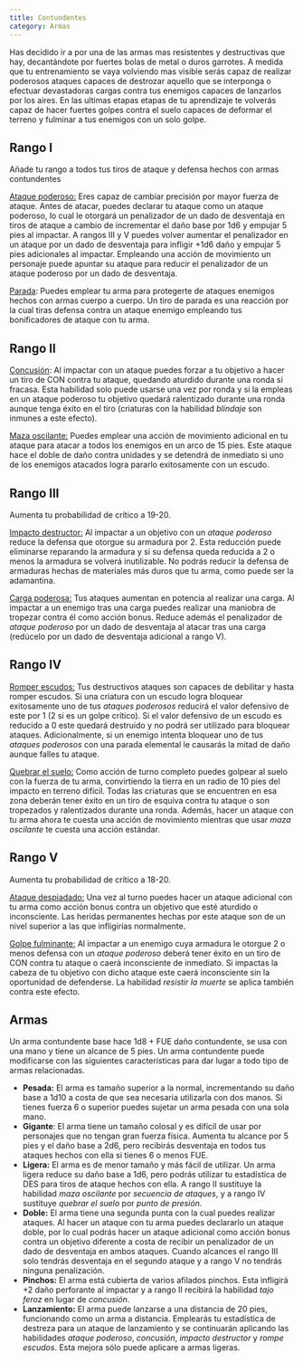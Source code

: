 ```yaml
---
title: Contundentes
category: Armas
---
```


Has decidido ir a por una de las armas mas resistentes y destructivas que hay, decantándote por fuertes bolas de metal o duros garrotes. A medida que tu entrenamiento se vaya volviendo mas visible serás capaz de realizar poderosos ataques capaces de destrozar aquello que se interponga o efectuar devastadoras cargas contra tus enemigos capaces de lanzarlos por los aires. En las ultimas etapas etapas de tu aprendizaje te volverás capaz de hacer fuertes golpes contra el suelo capaces de deformar el terreno y fulminar a tus enemigos con un solo golpe.

## Rango I

Añade tu rango a todos tus tiros de ataque y defensa hechos con armas contundentes

<u>Ataque poderoso:</u> Eres capaz de cambiar precisión por mayor fuerza de ataque. Antes de atacar, puedes declarar tu ataque como un ataque poderoso, lo cual le otorgará un penalizador de un dado de desventaja en tiros de ataque a cambio de incrementar el daño base por 1d6 y empujar 5 pies al impactar. A rangos III y V puedes volver aumentar el penalizador en un ataque por un dado de desventaja para infligir +1d6 daño y empujar 5 pies adicionales al impactar. Empleando una acción de movimiento un personaje puede apuntar su ataque para reducir el penalizador de un ataque poderoso por un dado de desventaja.

<u>Parada</u>: Puedes emplear tu arma para protegerte de ataques enemigos hechos con armas cuerpo a cuerpo. Un tiro de parada es una reacción por la cual tiras defensa contra un ataque enemigo empleando tus bonificadores de ataque con tu arma.  

## Rango II

<u>Concusión</u>: Al impactar con un ataque puedes forzar a tu objetivo a hacer un tiro de CON contra tu ataque, quedando aturdido durante una ronda si fracasa. Esta habilidad solo puede usarse una vez por ronda y si la empleas en un ataque poderoso tu objetivo quedará ralentizado durante una ronda aunque tenga éxito en el tiro (criaturas con la habilidad *blindaje* son inmunes a este efecto). 

<u>Maza oscilante:</u> Puedes emplear una acción de movimiento adicional en tu ataque para atacar a todos los enemigos en un arco de 15 pies. Este ataque hace el doble de daño contra unidades y se detendrá de inmediato si uno de los enemigos atacados logra pararlo exitosamente con un escudo.

## Rango III

Aumenta tu probabilidad de crítico a 19-20.

<u>Impacto destructor:</u> Al impactar a un objetivo con un *ataque poderoso* reduce la defensa que otorgue su armadura por 2. Esta reducción puede eliminarse reparando la armadura y si su defensa queda reducida a 2 o menos la armadura se volverá inutilizable. No podrás reducir la defensa de armaduras hechas de materiales más duros que tu arma, como puede ser la adamantina.

<u>Carga poderosa:</u> Tus ataques aumentan en potencia al realizar una carga. Al impactar a un enemigo tras una carga puedes realizar una maniobra de tropezar contra él como acción bonus. Reduce además el penalizador de *ataque poderoso* por un dado de desventaja al atacar tras una carga (redúcelo por un dado de desventaja adicional a rango V).

## Rango IV 

<u>Romper escudos:</u> Tus destructivos ataques son capaces de debilitar y hasta romper escudos. Si una criatura con un escudo logra bloquear exitosamente uno de tus *ataques poderosos* reducirá el valor defensivo de este por 1 (2 si es un golpe crítico). Si el valor defensivo de un escudo es reducido a 0 este quedará destruido y no podrá ser utilizado para bloquear ataques. Adicionalmente, si un enemigo intenta bloquear uno de tus *ataques poderosos* con una parada elemental le causarás la mitad de daño aunque falles tu ataque.

<u>Quebrar el suelo:</u> Como acción de turno completo puedes golpear al suelo con la fuerza de tu arma, convirtiendo la tierra en un radio de 10 pies del impacto en terreno difícil. Todas las criaturas que se encuentren en esa zona deberán tener éxito en un tiro de esquiva contra tu ataque o son tropezados y ralentizados durante una ronda. Además, hacer un ataque con tu arma ahora te cuesta una acción de movimiento mientras que usar *maza oscilante* te cuesta una acción estándar.

## Rango V 

Aumenta tu probabilidad de crítico a 18-20.

<u>Ataque despiadado:</u> Una vez al turno puedes hacer un ataque adicional con tu arma como acción bonus contra un objetivo que esté aturdido o inconsciente. Las heridas permanentes hechas por este ataque son de un nivel superior a las que infligirías normalmente.

<u>Golpe fulminante:</u> Al impactar a un enemigo cuya armadura le otorgue 2 o menos defensa con un *ataque poderoso* deberá tener éxito en un tiro de CON contra tu ataque o caerá inconsciente de inmediato. Si impactas la cabeza de tu objetivo con dicho ataque este caerá inconsciente sin la oportunidad de defenderse. La habilidad *resistir la muerte* se aplica también contra este efecto.

## Armas

Un arma contundente base hace 1d8 + FUE daño contundente, se usa con una mano y tiene un alcance de 5 pies. Un arma contundente puede modificarse con las siguientes características para dar lugar a todo tipo de armas relacionadas.

- **Pesada:** El arma es tamaño superior a la normal, incrementando su daño base a 1d10 a costa de que sea necesaria utilizarla con dos manos. Si tienes fuerza 6 o superior puedes sujetar un arma pesada con una sola mano.
- **Gigante**: El arma tiene un tamaño colosal y es difícil de usar por personajes que no tengan gran fuerza física. Aumenta tu alcance por 5 pies y el daño base a 2d6, pero recibirás desventaja en todos tus ataques hechos con ella si tienes 6 o menos FUE. 
- **Ligera:** El arma es de menor tamaño y más fácil de utilizar. Un arma ligera reduce su daño base a 1d6, pero podrás utilizar tu estadística de DES para tiros de ataque hechos con ella. A rango II sustituye la habilidad *maza oscilante* por *secuencia de ataques*, y a rango IV sustituye *quebrar el suelo* por *punto de presión*.
- **Doble:** El arma tiene una segunda punta con la cual puedes realizar ataques. Al hacer un ataque con tu arma puedes declararlo un ataque doble, por lo cual podrás hacer un ataque adicional como acción bonus contra un objetivo diferente a costa de recibir un penalizador de un dado de desventaja en ambos ataques. Cuando alcances el rango III solo tendrás desventaja en el segundo ataque y a rango V no tendrás ninguna penalización.
- **Pinchos:** El arma está cubierta de varios afilados pinchos. Esta infligirá +2 daño perforante al impactar y a rango II recibirá la habilidad *tajo feroz* en lugar de *concusión*. 
- **Lanzamiento:** El arma puede lanzarse a una distancia de 20 pies, funcionando como un arma a distancia. Emplearás tu estadística de destreza para un ataque de lanzamiento y se continuarán aplicando las habilidades *ataque poderoso*, *concusión*, *impacto destructor* y *rompe escudos*. Esta mejora sólo puede aplicare a armas ligeras.